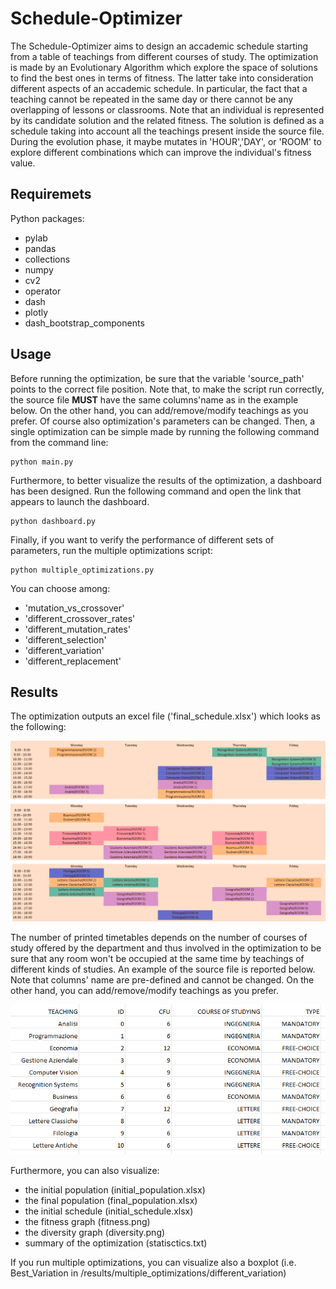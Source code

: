 # Schedule-Optimizer

The Schedule-Optimizer aims to design an accademic schedule starting from a table of teachings from different courses of study. The optimization is made by an Evolutionary Algorithm which explore the space of solutions to find the best ones in terms of fitness. The latter take into consideration different aspects of an accademic schedule. In particular, the fact that a teaching cannot be repeated in the same day or there cannot be any overlapping of lessons or classrooms. Note that an individual is represented by its candidate solution and the related fitness. The solution is defined as a schedule taking into account all the teachings present inside the source file. During the evolution phase, it maybe mutates in 'HOUR','DAY', or 'ROOM' to explore different combinations which can improve the individual's fitness value.
## Requiremets
Python packages:   
- pylab
- pandas
- collections
- numpy
- cv2
- operator
- dash
- plotly
- dash_bootstrap_components

## Usage
Before running the optimization, be sure that the variable 'source_path' points to the correct file position.
Note that, to make the script run correctly, the source file **MUST** have the same columns'name as in the example below.
On the other hand, you can add/remove/modify teachings as you prefer. Of course also optimization's parameters can be changed.
Then, a single optimization can be simple made by running the following command from the command line:
```
python main.py
```
Furthermore, to better visualize the results of the optimization, a dashboard has been designed. 
Run the following command and open the link that appears to launch the dashboard.
```
python dashboard.py
```
Finally, if you want to verify the performance of different sets of parameters, run the multiple optimizations script:
```
python multiple_optimizations.py
```
You can choose among:
- 'mutation_vs_crossover'
- 'different_crossover_rates'
- 'different_mutation_rates'
- 'different_selection'
- 'different_variation'
- 'different_replacement'

## Results
The optimization outputs an excel file ('final_schedule.xlsx') which looks as the following:

![Schedule](/example_images/final_schedule.png)

The number of printed timetables depends on the number of courses of study offered by the department and thus involved in the optimization to be sure that any room won't be occupied at the same time by teachings of different kinds of studies. 
An example of the source file is reported below. Note that columns' name are pre-defined and cannot be changed. On the other hand, you can add/remove/modify teachings as you prefer.

![Source](/example_images/source.png)

Furthermore, you can also visualize:
- the initial population (initial_population.xlsx)
- the final population (final_population.xlsx)
- the initial schedule (initial_schedule.xlsx)
- the fitness graph (fitness.png)
- the diversity graph (diversity.png)
- summary of the optimization (statisctics.txt)

If you run multiple optimizations, you can visualize also a boxplot (i.e. Best_Variation in /results/multiple_optimizations/different_variation)
